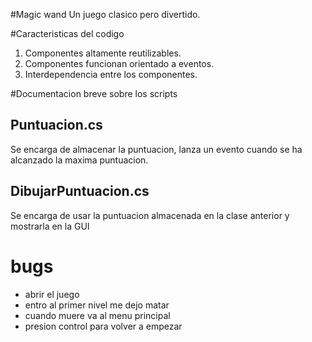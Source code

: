 #Magic wand
Un juego clasico pero divertido.

#Caracteristicas del codigo
1. Componentes altamente reutilizables.
2. Componentes funcionan orientado a eventos.
3. Interdependencia entre los componentes.

#Documentacion breve sobre los scripts
## Puntuacion.cs
Se encarga de almacenar la puntuacion, lanza un evento cuando se ha alcanzado la maxima puntuacion.

## DibujarPuntuacion.cs
Se encarga de usar la puntuacion almacenada en la clase anterior y mostrarla en la GUI

# bugs

- abrir el juego
- entro al primer nivel  me dejo matar
- cuando muere va al menu principal
- presion control para volver a empezar



